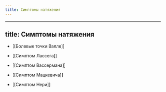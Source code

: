 ```yaml
---
title: Симптомы натяжения
---
```


- ---
title: Симптомы натяжения
---

- [[Болевые точки Валле]]

- [[Симптом Лассега]]

- [[Симптом Вассермана]]

- [[Симптом Мацкевича]]

- [[Симптом Нери]]
